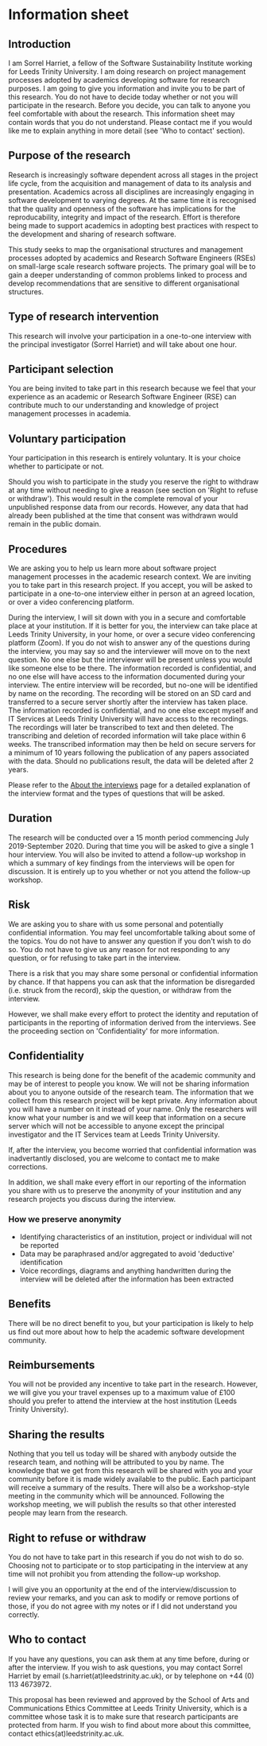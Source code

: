# Information sheet

## Introduction

I am Sorrel Harriet, a fellow of the Software Sustainability Institute working for Leeds Trinity University. I am doing research on project management processes adopted by academics developing software for research purposes. I am going to give you information and invite you to be part of this research. You do not have to decide today whether or not you will participate in the research. Before you decide, you can talk to anyone you feel comfortable with about the research. This information sheet may contain words that you do not understand. Please contact me if you would like me to explain anything in more detail (see 'Who to contact' section).

## Purpose of the research

Research is increasingly software dependent across all stages in the project life cycle, from the acquisition and management of data to its analysis and presentation. Academics across all disciplines are increasingly engaging in software development to varying degrees. At the same time it is recognised that the quality and openness of the software has implications for the reproducability, integrity and impact of the research. Effort is therefore being made to support academics in adopting best practices with respect to the development and sharing of research software.

This study seeks to map the organisational structures and management processes adopted by academics and Research Software Engineers (RSEs) on small-large scale research software projects. The primary goal will be to gain a deeper understanding of common problems linked to process and develop recommendations that are sensitive to different organisational structures.

## Type of research intervention

This research will involve your participation in a one-to-one interview with the principal investigator (Sorrel Harriet) and will take about one hour.

## Participant selection

You are being invited to take part in this research because we feel that your experience as an academic or Research Software Engineer (RSE) can contribute much to our understanding and knowledge of project management processes in academia. 

## Voluntary participation

Your participation in this research is entirely voluntary. It is your choice whether to participate or not.

Should you wish to participate in the study you reserve the right to withdraw at any time without needing to give a reason (see section on 'Right to refuse or withdraw'). This would result in the complete removal of your unpublished response data from our records. However, any data that had already been published at the time that consent was withdrawn would remain in the public domain.

## Procedures

We are asking you to help us learn more about software project management processes in the academic research context. We are inviting you to take part in this research project. If you accept, you will be asked to participate in a one-to-one interview either in person at an agreed location, or over a video conferencing platform.

During the interview, I  will sit down with you in a secure and comfortable place at your institution. If it is better for you, the interview can take place at Leeds Trinity University, in your home, or over a secure video conferencing platform (Zoom). If you do not wish to answer any of the questions during the interview, you may say so and the interviewer will move on to the next question. No one else but the interviewer will be present unless you would like someone else to be there. The information recorded is confidential, and no one else will have access to the information documented during your interview. The entire interview will be recorded, but no-one will be identified by name on the recording. The recording will be stored on an SD card and transferred to a secure server shortly after the interview has taken place. The information recorded is confidential, and no one else except myself and IT Services at Leeds Trinity University will have access to the recordings. The recordings will later be transcribed to text and then deleted. The transcribing and deletion of recorded information will take place within 6 weeks. The transcribed information may then be held on secure servers for a minimum of 10 years following the publication of any papers associated with the data. Should no publications result, the data will be deleted after 2 years.

Please refer to the [About the interviews](case_study_questions) page for a detailed explanation of the interview format and the types of questions that will be asked.

## Duration

The research will be conducted over a 15 month period commencing July 2019-September 2020. During that time you will be asked to give a single 1 hour interview. You will also be invited to attend a follow-up workshop in which a summary of key findings from the interviews will be open for discussion. It is entirely up to you whether or not you attend the follow-up workshop.

## Risk

We are asking you to share with us some personal and potentially confidential information. You may feel uncomfortable talking about some of the topics. You do not have to answer any question if you don't wish to do so. You do not have to give us any reason for not responding to any question, or for refusing to take part in the interview.

There is a risk that you may share some personal or confidential information by chance. If that happens you can ask that the information be disregarded (i.e. struck from the record), skip the question, or withdraw from the interview.

However, we shall make every effort to protect the identity and reputation of participants in the reporting of information derived from the interviews. See the proceeding section on 'Confidentiality' for more information.

## Confidentiality

This research is being done for the benefit of the academic community and may be of interest to people you know. We will not be sharing information about you to anyone outside of the research team. The information that we collect from this research project will be kept private. Any information about you will have a number on it instead of your  name. Only the researchers will know what your number is and we will keep that information on a secure server which will not be accessible to anyone except the principal investigator and the IT Services team at Leeds Trinity University.

If, after the interview, you become worried that confidential information was inadvertantly disclosed, you are welcome to contact me to make corrections.

In addition, we shall make every effort in our reporting of the information you share with us to preserve the anonymity of your institution and any research projects you discuss during the interview.

### How we preserve anonymity

+ Identifying characteristics of an institution, project or individual will not be reported
+ Data may be paraphrased and/or aggregated to avoid 'deductive' identification
+ Voice recordings, diagrams and anything handwritten during the interview will be deleted after the information has been extracted

## Benefits

There will be no direct benefit to you, but your participation is likely to help us find out more about how to help the academic software development community.

## Reimbursements

You will not be provided any incentive to take part in the research. However, we will give you your travel expenses up to a maximum value of £100 should you prefer to attend the interview at the host institution (Leeds Trinity University).

## Sharing the results

Nothing that you tell us today will be shared with anybody outside the research team, and nothing will be attributed to you by name. The knowledge that we get from this research will be shared with you and your community before it is made widely available to the public. Each participant will receive a summary of the results. There will also be a workshop-style meeting in the community which will be announced. Following the workshop meeting, we will publish the results so that other interested people may learn from the research.

## Right to refuse or withdraw

You do not have to take part in this research if you do not wish to do so. Choosing not to participate or to stop participating in the interview at any time will not prohibit you from attending the follow-up workshop. 

I will give you an opportunity at the end of the interview/discussion to review your remarks, and you can ask to modify or remove portions of those, if you do not agree with my notes or if I did not understand you  correctly.

## Who to contact

If you have any questions, you can ask them at any time before, during or after the interview. If you wish to ask questions, you may contact Sorrel Harriet by email (s.harriet(at)leedstrinity.ac.uk), or by telephone on +44 (0) 113 4673972.
 
This proposal has been reviewed and approved by the School of Arts and Communications Ethics Committee at Leeds Trinity University, which is a committee whose task it is to make sure that research participants are protected from harm. If you wish to find about more about this committee, contact ethics(at)leedstrinity.ac.uk.
